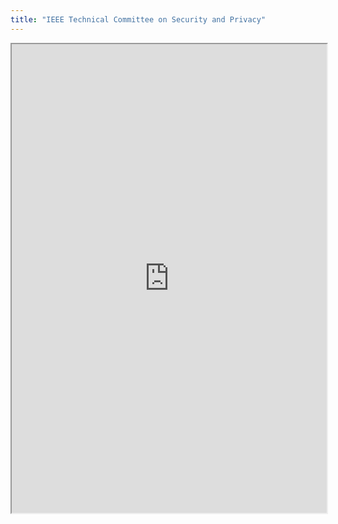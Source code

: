 ```yaml
---
title: "IEEE Technical Committee on Security and Privacy"
---
```



<iframe height="750" width="100%" src="https://ewelton.github.io/ktest/wiki.html#IEEE%20Technical%20Committee%20on%20Security%20and%20Privacy"></iframe>
